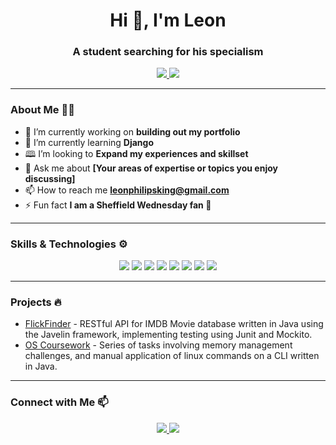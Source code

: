 <!-- Title -->
<h1 align="center">Hi 👋, I'm Leon</h1>
<h3 align="center">A student searching for his specialism</h3>

<!-- Badges -->
<p align="center">
  <a href="https://www.linkedin.com/in/kingyleon/">
    <img src="https://img.shields.io/badge/LinkedIn-Profile-blue?style=flat-square&logo=linkedin">
  </a>
  <a href="https://github.com/kingyleon">
    <img src="https://img.shields.io/badge/GitHub-Follow-black?style=flat-square&logo=github">
  </a>
</p>

---

### About Me 🧑‍💻

- 🔭 I’m currently working on **building out my portfolio**
- 🌱 I’m currently learning **Django**
- 🕮 I’m looking to **Expand my experiences and skillset**
- 💬 Ask me about **[Your areas of expertise or topics you enjoy discussing]**
- 📫 How to reach me **leonphilipsking@gmail.com**
- ⚡ Fun fact **I am a Sheffield Wednesday fan 🦉**

---

### Skills & Technologies ⚙️

<p align="center">
  <img src="https://img.shields.io/badge/-HTML5-E34F26?logo=html5&logoColor=white&style=flat-square" />
  <img src="https://img.shields.io/badge/-CSS3-1572B6?logo=css3&logoColor=white&style=flat-square" />
  <img src="https://img.shields.io/badge/-JavaScript-F7DF1E?logo=javascript&logoColor=black&style=flat-square" />
  <img src="https://img.shields.io/badge/-React-61DAFB?logo=react&logoColor=black&style=flat-square" />
  <img src="https://img.shields.io/badge/-Node.js-339933?logo=node.js&logoColor=white&style=flat-square" />
  <img src="https://img.shields.io/badge/-Python-3776AB?logo=python&logoColor=white&style=flat-square" />
  <img src="https://img.shields.io/badge/-Django-092E20?logo=django&logoColor=white&style=flat-square" />
  <img src="https://img.shields.io/badge/-Git-F05032?logo=git&logoColor=white&style=flat-square" />
</p>

---

### Projects 🔥

- [FlickFinder](https://github.com/kingyleon/COM1028-Software-Engineering-FlickFinder) - RESTful API for IMDB Movie database written in Java using the Javelin framework, implementing testing using Junit and Mockito.
- [OS Coursework](https://github.com/KingyLeon/Operating-Systems) - Series of tasks involving memory management challenges, and manual application of linux commands on a CLI written in Java.
---

### Connect with Me 📫

<p align="center">
  <a href="https://www.linkedin.com/in/kingyleon/">
    <img src="https://img.shields.io/badge/-LinkedIn-0077B5?style=flat&logo=Linkedin&logoColor=white"/>
  </a>
  <a href="mailto:leonphilipsking@gmail.com">
    <img src="https://img.shields.io/badge/-Email-D14836?style=flat&logo=Gmail&logoColor=white"/>
  </a>
</p>
